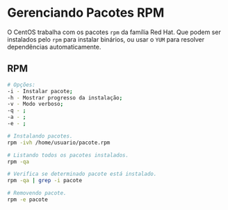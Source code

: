 # Gerenciando Pacotes  RPM

O CentOS trabalha com os pacotes `rpm` da família Red Hat. Que podem ser instalados pelo `rpm` para instalar binários, ou usar o `YUM` para resolver dependências automaticamente.  


## RPM  

```sh
# Opções:
-i - Instalar pacote;
-h - Mostrar progresso da instalação;
-v - Modo verboso;
-q - ;
-a - ;
-e - ;

# Instalando pacotes.
rpm -ivh /home/usuario/pacote.rpm

# Listando todos os pacotes instalados.
rpm -qa

# Verifica se determinado pacote está instalado.
rpm -qa | grep -i pacote

# Removendo pacote.
rpm -e pacote
```